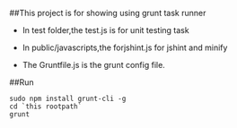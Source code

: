 ##This project is for showing using grunt task runner

* In test folder,the test.js is for unit testing task

* In public/javascripts,the forjshint.js for jshint and minify

* The Gruntfile.js is the grunt config file.

##Run
```
sudo npm install grunt-cli -g
cd `this rootpath`
grunt
```
